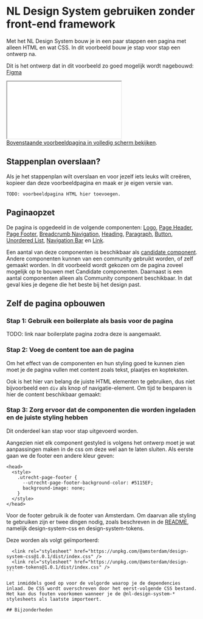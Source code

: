 # NL Design System gebruiken zonder front-end framework

Met het NL Design System bouw je in een paar stappen een pagina met alleen HTML en wat CSS. In dit voorbeeld bouw je stap voor stap een ontwerp na.

Dit is het ontwerp dat in dit voorbeeld zo goed mogelijk wordt nagebouwd: [Figma](https://www.figma.com/design/taAnsV55PVP0cmw18BnMDk/NL-Design-System---Templates---Voorbeeld?node-id=5550-611&t=VX2mUDweS42iaS1D-4)

<div className="utrecht-root" style={{zoom: '50%', width: '100%', height: '1024px'}}>
  <div className="utrecht-body">
    <iframe title="Voorbeeld HTML pagina" style={{width: '100%', height: '1024px'}} src="/examples/zonder-front-end-framework.html"></iframe>
  </div>
</div>
<a href="/examples/zonder-front-end-framework.html" rel="noopener noreferrer">Bovenstaande voorbeeldpagina in volledig scherm bekijken</a>.

## Stappenplan overslaan?

Als je het stappenplan wilt overslaan en voor jezelf iets leuks wilt creëren, kopieer dan deze voorbeeldpagina en maak er je eigen versie van.

```
TODO: voorbeeldpagina HTML hier toevoegen.
```

## Paginaopzet

De pagina is opgedeeld in de volgende componenten: [Logo](/logo), [Page Header](/page-header), [Page Footer](/page-footer), [Breadcrumb Navigation](/breadcrumb-navigation), [Heading](/heading), [Paragraph](/paragraph), [Button](/button), [Unordered List](/unordered-list), [Navigation Bar](/navigation-bar) en [Link](/link).

Een aantal van deze componenten is beschikbaar als [candidate component](/componenten/?status=CANDIDATE). Andere componenten kunnen van een community gebruikt worden, of zelf gemaakt worden. In dit voorbeeld wordt gekozen om de pagina zoveel mogelijk op te bouwen met Candidate componenten. Daarnaast is een aantal componenten alleen als Community component beschikbaar. In dat geval kies je degene die het beste bij het design past.

## Zelf de pagina opbouwen

### Stap 1: Gebruik een boilerplate als basis voor de pagina

TODO: link naar boilerplate pagina zodra deze is aangemaakt.

### Stap 2: Voeg de content toe aan de pagina

Om het effect van de componenten en hun styling goed te kunnen zien moet je de pagina vullen met content zoals tekst, plaatjes en kopteksten.

Ook is het hier van belang de juiste HTML elementen te gebruiken, dus niet bijvoorbeeld een `div` als knop of navigatie-element.
Om tijd te besparen is hier de content beschikbaar gemaakt:

### Stap 3: Zorg ervoor dat de componenten die worden ingeladen en de juiste styling hebben

Dit onderdeel kan stap voor stap uitgevoerd worden.

Aangezien niet elk component gestyled is volgens het ontwerp moet je wat aanpassingen maken in de css om deze wel aan te laten sluiten. Als eerste gaan we de footer een andere kleur geven:

```
<head>
  <style>
    .utrecht-page-footer {
      --utrecht-page-footer-background-color: #5115EF;
      background-image: none;
    }
  </style>
</head>
```

Voor de footer gebruik ik de footer van Amsterdam.
Om daarvan alle styling te gebruiken zijn er twee dingen nodig, zoals beschreven in de [README](https://github.com/Amsterdam/design-system/blob/develop/packages/css/README.md), namelijk design-system-css en design-system-tokens.

Deze worden als volgt geïmporteerd:

````
  <link rel="stylesheet" href="https://unpkg.com/@amsterdam/design-system-css@1.0.1/dist/index.css" />
  <link rel="stylesheet" href="https://unpkg.com/@amsterdam/design-system-tokens@1.0.1/dist/index.css" />
```

Let inmiddels goed op voor de volgorde waarop je de dependencies inlaad. De CSS wordt overschreven door het eerst-volgende CSS bestand. Het kan dus fouten voorkomen wanneer je de @nl-design-system-* stylesheets als laatste importeert.

## Bijzonderheden
````
